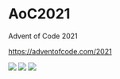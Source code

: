 # AoC2021
Advent of Code 2021

https://adventofcode.com/2021

![](https://img.shields.io/badge/day%20📅-27-blue) ![](https://img.shields.io/badge/stars%20⭐-13-yellow) ![](https://img.shields.io/badge/days%20completed-6-red)
